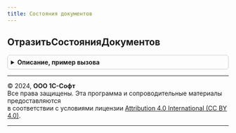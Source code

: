 ```yaml
---
title: Состояния документов
---
```



## ОтразитьСостоянияДокументов
<details style="margin: 1em 0; padding: 0.5em; border: 1px solid #ccc; border-radius: 6px;">

<summary style="font-weight: bold; cursor: pointer;">Описание, пример вызова</summary>

```bsl

// Отражает изменения состояний документов в регистрах состояний.
//
// Параметры:
//  ДокументИсточник - ДокументОбъект - Документ-инициатор изменения состояния.
//  МенеджерВременныхТаблиц - МенеджерВременныхТаблиц - менеджер временных таблиц, содержащий таблицы изменений регистров.
//
Процедура ОтразитьСостоянияДокументов(ДокументИсточник, МенеджерВременныхТаблиц) Экспорт
```

Пример вызова
```bsl
СостоянияДокументов.ОтразитьСостоянияДокументов(ДокументИсточник, МенеджерВременныхТаблиц) 
```
</details>

---

© 2024, **ООО 1С-Софт**  
Все права защищены. Эта программа и сопроводительные материалы предоставляются  
в соответствии с условиями лицензии [Attribution 4.0 International (CC BY 4.0)](https://creativecommons.org/licenses/by/4.0/legalcode).

---
